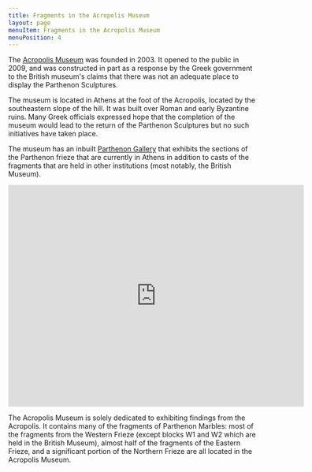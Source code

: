 ```yaml
---
title: Fragments in the Acropolis Museum
layout: page
menuItem: Fragments in the Acropolis Museum
menuPosition: 4
---
```


The [Acropolis Museum](https://en.wikipedia.org/wiki/Acropolis_Museum) was founded in 2003. It opened to the public in 2009, and was constructed in part as a response by the Greek government to the British museum's claims that there was not an adequate place to display the Parthenon Sculptures. 

The museum is located in Athens at the foot of the Acropolis, located by the southeastern slope of the hill. It was built over Roman and early Byzantine ruins. Many Greek officials expressed hope that the completion of the museum would lead to the return of the Parthenon Sculptures but no such initiatives have taken place.

The museum has an inbuilt [Parthenon Gallery](https://www.theacropolismuseum.gr/en/exhibit-halls/parthenon-gallery) that exhibits the sections of the Parthenon frieze that are currently in Athens in addition to casts of the fragments that are held in other institutions (most notably, the British Museum). 

<iframe src="https://www.google.com/maps/embed?pb=!1m18!1m12!1m3!1d3145.3718774172494!2d23.72632864983893!3d37.96844987962511!2m3!1f0!2f0!3f0!3m2!1i1024!2i768!4f13.1!3m3!1m2!1s0x14a1bd173f46e4e1%3A0xb00fb46a2c010a3c!2sAcropolis%20Museum!5e0!3m2!1sen!2sus!4v1670563096416!5m2!1sen!2sus" width="600" height="450" style="border:0;" allowfullscreen="" loading="lazy" referrerpolicy="no-referrer-when-downgrade"></iframe>


The Acropolis Museum is solely dedicated to exhibiting findings from the Acropolis. It contains many of the fragments of Parthenon Marbles: most of the fragments from the Western Frieze (except blocks W1 and W2 which are held in the British Museum), almost half of the fragments of the Eastern Frieze, and a significant portion of the Northern Frieze are all located in the Acropolis Museum. 

